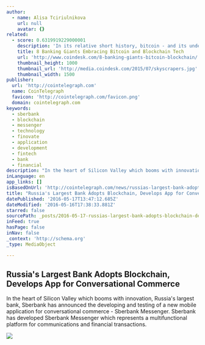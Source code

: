 ```yaml
---
author:
  - name: Alisa Tciriulnikova
    url: null
    avatar: {}
related:
  - score: 0.6319919229000001
    description: 'In its relative short history, bitcoin - and its underlying technology the blockchain - have captivated thinkers around the world, but not everyone was quick to see the potential. Due in part to its initial billing as a threat to the traditional financial ecosystem, these institutions have perhaps understandably responded with sharp critiques and deep skepticism for the technology.'
    title: 8 Banking Giants Embracing Bitcoin and Blockchain Tech
    url: 'http://www.coindesk.com/8-banking-giants-bitcoin-blockchain/'
    thumbnail_height: 1000
    thumbnail_url: 'http://media.coindesk.com/2015/07/skyscrapers.jpg'
    thumbnail_width: 1500
publisher:
  url: 'http://cointelegraph.com'
  name: CoinTelegraph
  favicon: 'http://cointelegraph.com/favicon.png'
  domain: cointelegraph.com
keywords:
  - sberbank
  - blockchain
  - messenger
  - technology
  - finovate
  - application
  - development
  - fintech
  - bank
  - financial
description: "In the heart of Silicon Valley which booms with innovation, Russia's largest bank, Sberbank has announced the developing and testing of a new mobile application for conversational commerce - Sberbank Messenger. Sberbank has developed Sberbank Messenger which represents a multifunctional platform for communications and financial transactions."
inLanguage: en
app_links: []
isBasedOnUrl: 'http://cointelegraph.com/news/russias-largest-bank-adopts-blockchain-develops-app-for-conversational-commerce'
title: "Russia's Largest Bank Adopts Blockchain, Develops App for Conversational Commerce"
datePublished: '2016-05-17T13:47:12.685Z'
dateModified: '2016-05-16T17:38:33.881Z'
starred: false
sourcePath: _posts/2016-05-17-russias-largest-bank-adopts-blockchain-develops-app-for-co.md
inFeed: true
hasPage: false
inNav: false
_context: 'http://schema.org'
_type: MediaObject

---
```

<article style=""><h1>Russia's Largest Bank Adopts Blockchain, Develops App for Conversational Commerce</h1><p>In the heart of Silicon Valley which booms with innovation, Russia's largest bank, Sberbank has announced the developing and testing of a new mobile application for conversational commerce - Sberbank Messenger. Sberbank has developed Sberbank Messenger which represents a multifunctional platform for communications and financial transactions.</p><img src="http://cointelegraph.com/images/725_aHR0cDovL2NvaW50ZWxlZ3JhcGguY29tL3N0b3JhZ2UvdXBsb2Fkcy92aWV3L2FlZDFjNWUyMjcwZjVjZmJiZDk2NmE4N2YxMmFkZTY4LnBuZw==.jpg" /></article>